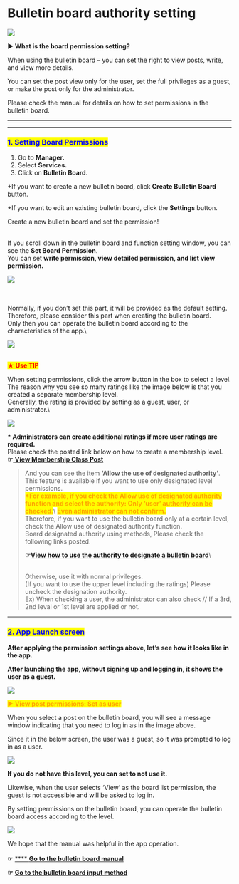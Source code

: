 # Bulletin board authority setting

![](https://support.swing2app.com/wp-content/uploads/2018/09/bbh.png)

**▶ What is the board permission setting?**

When using the bulletin board – you can set the right to view posts, write, and view more details.

You can set the post view only for the user, set the full privileges as a guest, or make the post only for the administrator.

Please check the manual for details on how to set permissions in the bulletin board.

***

***

### <mark style="color:blue;">**1. Setting Board Permissions**</mark>

1. Go to **Manager.**
2. Select **Services.**
3. Click on **Bulletin Board.**

\+If you want to create a new bulletin board, click **Create Bulletin Board** button.

\+If you want to edit an existing bulletin board, click the **Settings** button.

Create a new bulletin board and set the permission!

\
If you scroll down in the bulletin board and function setting window, you can see the **Set Board Permission**.\
You can set **write permission, view detailed permission, and list view permission.**

![](https://support.swing2app.com/wp-content/uploads/2019/12/b21-e1587041105333-1.png)

\
\
Normally, if you don’t set this part, it will be provided as the default setting.\
Therefore, please consider this part when creating the bulletin board.\
Only then you can operate the bulletin board according to the characteristics of the app.\


![](https://support.swing2app.com/wp-content/uploads/2018/09/b24.png)

\
<mark style="color:red;">**★ Use TIP**</mark>

When setting permissions, click the arrow button in the box to select a level.\
The reason why you see so many ratings like the image below is that you created a separate membership level.\
Generally, the rating is provided by setting as a guest, user, or administrator.\


![](https://support.swing2app.com/wp-content/uploads/2018/09/b25.png)

**\* Administrators can create additional ratings if more user ratings are required.**\
Please check the posted link below on how to create a membership level.\
**☞**[ **View Membership Class Post**](../pushmember/member-group.md)

> And  you can see the item **‘Allow the use of designated authority’**.\
> This feature is available if you want to use only designated level permissions.\
> <mark style="color:orange;">**\*For example, if you check the Allow use of designated authority function and select the authority: Only ‘user’ authority can be checked.**</mark>\ <mark style="color:orange;"></mark><mark style="color:orange;">**Even administrator can not confirm.**</mark> \
> Therefore, if you want to use the bulletin board only at a certain level, check the Allow use of designated authority function.\
> Board designated authority using methods, Please check the following links posted.
>
> **☞**[**View how to use the authority to designate a bulletin board**](broken-reference)\
>
>
> \
> Otherwise, use it with normal privileges.\
> (If you want to use the upper level including the ratings) Please uncheck the designation authority.\
> Ex) When checking a user, the administrator can also check // If a 3rd, 2nd leval or 1st level are applied or not.

***

### <mark style="color:blue;">**2. App Launch screen**</mark>

**After applying the permission settings above, let’s see how it looks like in the app.**

**After launching the app, without signing up and logging in, it shows the user as a guest.**

![](https://support.swing2app.com/wp-content/uploads/2018/09/Group-260@3x.png)

<mark style="color:orange;">**▶ View post permissions: Set as user**</mark>

When you select a post on the bulletin board, you will see a message window indicating that you need to log in as in the image above.

Since it in the below screen, the user was a guest, so it was prompted to log in as a user.

![](https://support.swing2app.com/wp-content/uploads/2018/09/Group-267@3x.png)

**If you do not have this level, you can set to not use it.**

Likewise, when the user selects ‘View’ as the board list permission, the guest is not accessible and will be asked to log in.

By setting permissions on the bulletin board, you can operate the bulletin board access according to the level.&#x20;

![](https://support.swing2app.com/wp-content/uploads/2018/09/Group-263@3x.png)

We hope that the manual was helpful in the app operation.\
\
**☞** [ **** ](http://swing2app.blog.me/221187029653)[**Go to the bulletin board manual**](create-bulletinboard.md)

**☞** [**Go to the bulletin board input method**](post-write.md)
